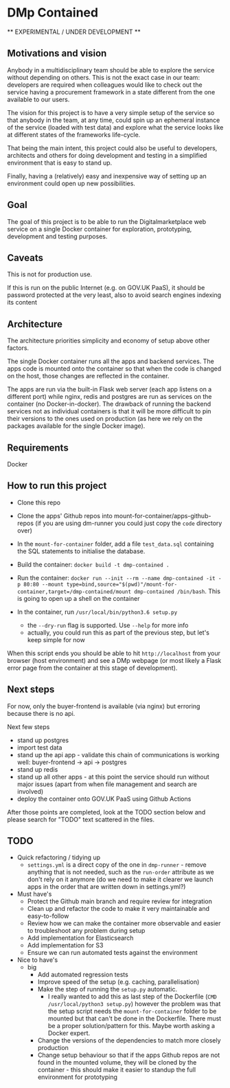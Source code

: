 # DMp Contained

** EXPERIMENTAL / UNDER DEVELOPMENT **


## Motivations and vision

Anybody in a multidisciplinary team should be able to explore the service without depending on others.
This is not the exact case in our team: developers are required when colleagues would like to check out the service having a procurement framework in a state different from the one available to our users.

The vision for this project is to have a very simple setup of the service so that anybody in the team, at any time, could spin up an ephemeral instance of the service (loaded with test data) and explore what the service looks like at different states of the frameworks life-cycle.

That being the main intent, this project could also be useful to developers, architects and others for doing development and testing in a simplified environment that is easy to stand up.

Finally, having a (relatively) easy and inexpensive way of setting up an environment could open up new possibilities.

## Goal

The goal of this project is to be able to run the Digitalmarketplace web service on a single Docker container for exploration, prototyping, development and testing purposes.


## Caveats

This is not for production use.

If this is run on the public Internet (e.g. on GOV.UK PaaS), it should be password protected at the very least, also to avoid search engines indexing its content


## Architecture

The architecture priorities simplicity and economy of setup above other factors.

The single Docker container runs all the apps and backend services. The apps code is mounted onto the container so that when the code is changed on the host, those changes are reflected in the container.

The apps are run via the built-in Flask web server (each app listens on a different port) while nginx, redis and postgres are run as services on the container (no Docker-in-docker).
The drawback of running the backend services not as individual containers is that it will be more difficult to pin their versions to the ones used on production (as here we rely on the packages available for the single Docker image).


## Requirements

Docker


## How to run this project

* Clone this repo

* Clone the apps' Github repos into mount-for-container/apps-github-repos (if you are using dm-runner you could just copy the `code` directory over)

* In the `mount-for-container` folder, add a file `test_data.sql` containing the SQL statements to initialise the database.

* Build the container: `docker build -t dmp-contained .`

* Run the container: `docker run --init --rm --name dmp-contained -it -p 80:80 --mount type=bind,source="$(pwd)"/mount-for-container,target=/dmp-contained/mount dmp-contained /bin/bash`. This is going to open up a shell on the container

* In the container, run `/usr/local/bin/python3.6 setup.py`
  * the `--dry-run` flag is supported. Use `--help` for more info
  * actually, you could run this as part of the previous step, but let's keep simple for now

When this script ends you should be able to hit `http://localhost` from your browser (host environment) and see a DMp webpage (or most likely a Flask error page from the container at this stage of development).


## Next steps
For now, only the buyer-frontend is available (via nginx) but erroring because there is no api.

Next few steps
- stand up postgres
- import test data
- stand up the api app - validate this chain of communications is working well: buyer-frontend -> api -> postgres
- stand up redis
- stand up all other apps - at this point the service should run without major issues (apart from when file management and search are involved)
- deploy the container onto GOV.UK PaaS using Github Actions

After those points are completed, look at the TODO section below and please search for "TODO" text scattered in the files.

## TODO
* Quick refactoring / tidying up
  * `settings.yml` is a direct copy of the one in `dmp-runner` - remove anything that is not needed, such as the `run-order` attribute as we don't rely on it anymore (do we need to make it clearer we launch apps in the order that are written down in settings.yml?)
* Must have's
  * Protect the Github main branch and require review for integration
  * Clean up and refactor the code to make it very maintainable and easy-to-follow
  * Review how we can make the container more observable and easier to troubleshoot any problem during setup
  * Add implementation for Elasticsearch
  * Add implementation for S3
  * Ensure we can run automated tests against the environment
* Nice to have's
  * big
    * Add automated regression tests
    * Improve speed of the setup (e.g. caching, parallelisation)
    * Make the step of running the `setup.py` automatic.
      * I really wanted to add this as last step of the Dockerfile (`CMD /usr/local/python3 setup.py`) however the problem was that the setup script needs the `mount-for-container` folder to be mounted but that can't be done in the Dockerfile. There must be a proper solution/pattern for this. Maybe worth asking a Docker expert.
    * Change the versions of the dependencies to match more closely production
    * Change setup behaviour so that if the apps Github repos are not found in the mounted volume, they will be cloned by the container - this should make it easier to standup the full environment for prototyping
